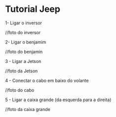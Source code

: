 # Tutorial Jeep
1- Ligar o inversor

//foto do inversor

2- Ligar o benjamim

//foto do benjamin

3 - Ligar a Jetson

//foto da Jetson

4 - Conectar o cabo em baixo do volante

//foto do cabo

5 - Ligar a caixa grande (da esquerda para a direita)

//foto da caixa grande
